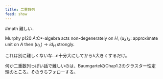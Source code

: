 ```yaml
---
title: 二重数列
feed: show
---
```

#math 
難しい．


Murphy p120
$A$:C*-algebra acts non-degenerately on $H$, $(u_λ)_λ$: approximate unit on $A$
then $(u_λ)\to id_H$ strongly.

これは別に難しくないな…n十分大にしてからλ大きくするだけ。

何か二重数列っぽい話で難しいのは、BaumgartelのChap1.2のクラスター性定理のところ。そのうちフォローする。